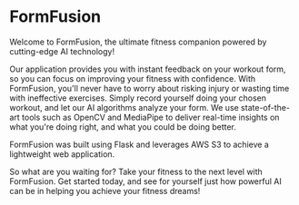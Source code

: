 # FormFusion

Welcome to FormFusion, the ultimate fitness companion powered by cutting-edge AI technology!

Our application provides you with instant feedback on your workout form, so you can focus on improving your fitness with confidence. With FormFusion, you'll never have to worry about risking injury or wasting time with ineffective exercises. Simply record yourself doing your chosen workout, and let our AI algorithms analyze your form. We use state-of-the-art tools such as OpenCV and MediaPipe to deliver real-time insights on what you're doing right, and what you could be doing better.

FormFusion was built using Flask and leverages AWS S3 to achieve a lightweight web application.

So what are you waiting for? Take your fitness to the next level with FormFusion. Get started today, and see for yourself just how powerful AI can be in helping you achieve your fitness dreams!
